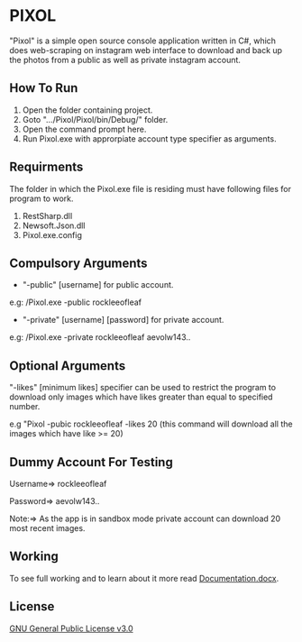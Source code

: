 # PIXOL
"Pixol" is a simple open source console application written in C#, which does web-scraping on instagram web interface to download and back up the photos from a public as well as private instagram account.

## How To Run
1) Open the folder containing project.
2) Goto ".../Pixol/Pixol/bin/Debug/" folder.
3) Open the command prompt here.
4) Run Pixol.exe with approrpiate account type specifier as arguments.

## Requirments
The folder in which the Pixol.exe file is residing must have following files for program to work.
1) RestSharp.dll
2) Newsoft.Json.dll
3) Pixol.exe.config

## Compulsory Arguments
-   "-public" [username] for public account.

e.g: /Pixol.exe -public rockleeofleaf

-   "-private" [username] [password] for private account.

e.g: /Pixol.exe -private rockleeofleaf aevolw143..

## Optional Arguments

"-likes" [minimum likes] specifier can be used to restrict the program to download only images
which have likes greater than equal to specified number.

e.g  "Pixol -pubic rockleeofleaf -likes 20
(this command will download all the images which have like >= 20)

## Dummy Account For Testing
Username=> rockleeofleaf

Password=> aevolw143..

Note:=> As the app is in sandbox mode private account can download 20 most recent images.

## Working
To see full working and to learn about it more read [Documentation.docx](https://github.com/WadoodAmer/Pixol/blob/master/Documentation.docx).

## License

[GNU General Public License v3.0](LICENSE)
